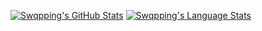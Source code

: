 [![Swqpping's GitHub Stats](https://github-readme-stats.vercel.app/api?username=Swqppingg&show_icons=true&theme=tokyonight)](https://github.com/Swqppingg)
[![Swqpping's Language Stats](https://github-readme-stats.vercel.app/api/top-langs/?username=swqppingg&)](https://github.com/Swqppingg)
